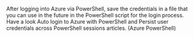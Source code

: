 After logging into Azure via PowerShell, save the credentials in a file that you can use in the future in the PowerShell script for the login process. Have a look Auto login to Azure with PowerShell and Persist user credentials across PowerShell sessions articles. (Azure PowerShell)
